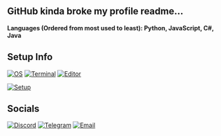 ## GitHub kinda broke my profile readme...

**Languages (Ordered from most used to least): Python, JavaScript, C#, Java**

## Setup Info
[![OS](https://img.shields.io/badge/Arch-5.11.11-1793d1?style=for-the-badge&logo=arch-linux&logoColor=white)](https://archlinux.org/)
[![Terminal](https://img.shields.io/badge/Kitty-0.19.3-846e5a?style=for-the-badge&logo=windows-terminal&logoColor=white)](https://sw.kovidgoyal.net/kitty/)
[![Editor](https://img.shields.io/badge/Doom%20Emacs-27.2-8f99b6?style=for-the-badge&logo=vim&logoColor=white)](https://github.com/hlissner/doom-emacs)

[![Setup](https://img.shields.io/badge/PC%20Build-8f99b6?style=for-the-badge)](https://pcpartpicker.com/list/Bb8p4d)

## Socials
[![Discord](https://img.shields.io/badge/Discord-5539cc?style=for-the-badge&logo=discord&logoColor=white)](Discord)
[![Telegram](https://img.shields.io/badge/Telegram-127eb6?style=for-the-badge&logo=telegram&logoColor=white)](Telegram)
[![Email](https://img.shields.io/badge/Email-bb001a?style=for-the-badge&logo=gmail&logoColor=white)](Email)

[Telegram]: https://t.me/Ganoodles
[Discord]: https://discord.bio/p/aden
[youtube]: https://youtube.com/Ganoosh
